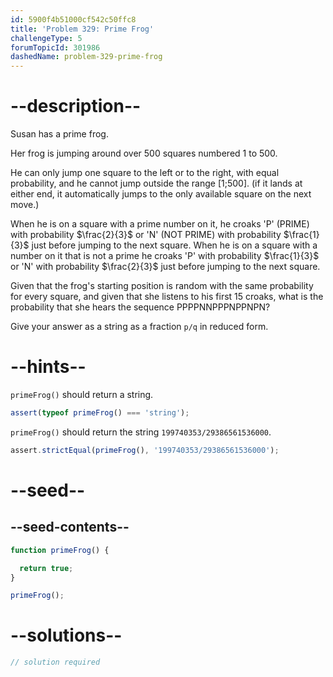 ```yaml
---
id: 5900f4b51000cf542c50ffc8
title: 'Problem 329: Prime Frog'
challengeType: 5
forumTopicId: 301986
dashedName: problem-329-prime-frog
---
```


# --description--

Susan has a prime frog.

Her frog is jumping around over 500 squares numbered 1 to 500.

He can only jump one square to the left or to the right, with equal probability, and he cannot jump outside the range [1;500]. (if it lands at either end, it automatically jumps to the only available square on the next move.)

When he is on a square with a prime number on it, he croaks 'P' (PRIME) with probability $\frac{2}{3}$ or 'N' (NOT PRIME) with probability $\frac{1}{3}$ just before jumping to the next square. When he is on a square with a number on it that is not a prime he croaks 'P' with probability $\frac{1}{3}$ or 'N' with probability $\frac{2}{3}$ just before jumping to the next square.

Given that the frog's starting position is random with the same probability for every square, and given that she listens to his first 15 croaks, what is the probability that she hears the sequence PPPPNNPPPNPPNPN?

Give your answer as a string as a fraction `p/q` in reduced form.

# --hints--

`primeFrog()` should return a string.

```js
assert(typeof primeFrog() === 'string');
```

`primeFrog()` should return the string `199740353/29386561536000`.

```js
assert.strictEqual(primeFrog(), '199740353/29386561536000');
```

# --seed--

## --seed-contents--

```js
function primeFrog() {

  return true;
}

primeFrog();
```

# --solutions--

```js
// solution required
```
